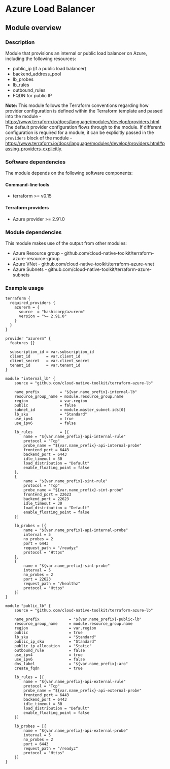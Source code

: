 # Azure Load Balancer

## Module overview

### Description

Module that provisions an internal or public load balancer on Azure, including the following resources:
- public_ip (if a public load balancer)
- backend_address_pool
- lb_probes
- lb_rules
- outbound_rules
- FQDN for public IP

**Note:** This module follows the Terraform conventions regarding how provider configuration is defined within the Terraform template and passed into the module - https://www.terraform.io/docs/language/modules/develop/providers.html. The default provider configuration flows through to the module. If different configuration is required for a module, it can be explicitly passed in the `providers` block of the module - https://www.terraform.io/docs/language/modules/develop/providers.html#passing-providers-explicitly.

### Software dependencies

The module depends on the following software components:

#### Command-line tools

- terraform >= v0.15

#### Terraform providers

- Azure provider >= 2.91.0

### Module dependencies

This module makes use of the output from other modules:

- Azure Resource group - github.com/cloud-native-toolkit/terraform-azure-resource-group
- Azure VNet - github.com/cloud-native-toolkit/terraform-azure-vnet
- Azure Subnets - github.com/cloud-native-toolkit/terraform-azure-subnets

### Example usage

```hcl-terraform
terraform {
  required_providers {
    azurerm = {
      source  = "hashicorp/azurerm"
      version = ">= 2.91.0"
    }
  }
}

provider "azurerm" {
  features {}

  subscription_id = var.subscription_id
  client_id       = var.client_id
  client_secret   = var.client_secret
  tenant_id       = var.tenant_id
}

module "internal_lb" {
    source = "github.com/cloud-native-toolkit/terraform-azure-lb"

    name_prefix         = "${var.name_prefix}-internal-lb"
    resource_group_name = module.resource_group.name
    region              = var.region
    public              = false
    subnet_id           = module.master_subnet.ids[0]
    lb_sku              = "Standard"
    use_ipv4            = true
    use_ipv6            = false

    lb_rules            = [{
        name = "${var.name_prefix}-api-internal-rule"
        protocol = "Tcp"
        probe_name = "${var.name_prefix}-api-internal-probe"
        frontend_port = 6443
        backend_port = 6443
        idle_timeout = 30
        load_distribution = "Default"
        enable_floating_point = false
    },
    {
        name = "${var.name_prefix}-sint-rule"
        protocol = "Tcp"
        probe_name = "${var.name_prefix}-sint-probe"
        frontend_port = 22623
        backend_port = 22623
        idle_timeout = 30
        load_distribution = "Default"
        enable_floating_point = false        
    }]

    lb_probes = [{
        name = "${var.name_prefix}-api-internal-probe"
        interval = 5
        no_probes = 2
        port = 6443
        request_path = "/readyz"
        protocol = "Https"
    },
    {
        name = "${var.name_prefix}-sint-probe"
        interval = 5
        no_probes = 2
        port = 22623
        request_path = "/healthz"
        protocol = "Https"
    }]
}

module "public_lb" {
    source = "github.com/cloud-native-toolkit/terraform-azure-lb"

    name_prefix             = "${var.name_prefix}-public-lb"
    resource_group_name     = module.resource_group.name
    region                  = var.region
    public                  = true
    lb_sku                  = "Standard"
    public_ip_sku           = "Standard"
    public_ip_allocation    = "Static"
    outbound_rule           = false    
    use_ipv4                = true
    use_ipv6                = false
    dns_label               = "${var.name_prefix}-aro"
    create_fqdn             = true 

    lb_rules = [{
        name = "${var.name_prefix}-api-external-rule"
        protocol = "Tcp"
        probe_name = "${var.name_prefix}-api-external-probe"
        frontend_port = 6443
        backend_port = 6443
        idle_timeout = 30
        load_distribution = "Default"
        enable_floating_point = false 
    }]

    lb_probes = [{
        name = "${var.name_prefix}-api-external-probe"
        interval = 5
        no_probes = 2
        port = 6443
        request_path = "/readyz"
        protocol = "Https"        
    }]
}

```
